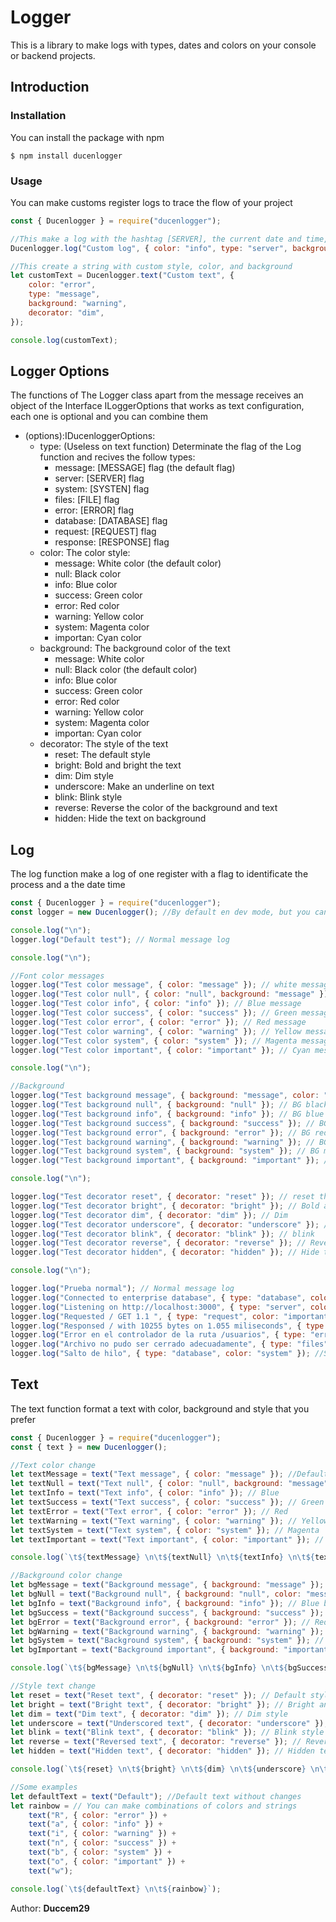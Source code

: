 # Logger

This is a library to make logs with types, dates and colors on your console or backend projects.

## Introduction

### Installation

You can install the package with npm

```
$ npm install ducenlogger
```

### Usage

You can make customs register logs to trace the flow of your project

```js
const { Ducenlogger } = require("ducenlogger");

//This make a log with the hashtag [SERVER], the current date and time, color, background and style personalized
Ducenlogger.log("Custom log", { color: "info", type: "server", background: "success", decorator: "underscore" });

//This create a string with custom style, color, and background
let customText = Ducenlogger.text("Custom text", {
	color: "error",
	type: "message",
	background: "warning",
	decorator: "dim",
});

console.log(customText);
```

## Logger Options

The functions of The Logger class apart from the message receives an object of the Interface ILoggerOptions that works as text configuration, each one is optional and you can combine them

-   (options):IDucenloggerOptions:
    -   type: (Useless on text function) Determinate the flag of the Log function and recives the follow types:
        -   message: [MESSAGE] flag (the default flag)
        -   server: [SERVER] flag
        -   system: [SYSTEN] flag
        -   files: [FILE] flag
        -   error: [ERROR] flag
        -   database: [DATABASE] flag
        -   request: [REQUEST] flag
        -   response: [RESPONSE] flag
    -   color: The color style:
        -   message: White color (the default color)
        -   null: Black color
        -   info: Blue color
        -   success: Green color
        -   error: Red color
        -   warning: Yellow color
        -   system: Magenta color
        -   importan: Cyan color
    -   background: The background color of the text
        -   message: White color
        -   null: Black color (the default color)
        -   info: Blue color
        -   success: Green color
        -   error: Red color
        -   warning: Yellow color
        -   system: Magenta color
        -   importan: Cyan color
    -   decorator: The style of the text
        -   reset: The default style
        -   bright: Bold and bright the text
        -   dim: Dim style
        -   underscore: Make an underline on text
        -   blink: Blink style
        -   reverse: Reverse the color of the background and text
        -   hidden: Hide the text on background

## Log

The log function make a log of one register with a flag to identificate the process and a the date time

```js
const { Ducenlogger } = require("ducenlogger");
const logger = new Ducenlogger(); //By default en dev mode, but you can use the prod mod to write the logs in a file

console.log("\n");
logger.log("Default test"); // Normal message log

console.log("\n");

//Font color messages
logger.log("Test color message", { color: "message" }); // white message
logger.log("Test color null", { color: "null", background: "message" }); // Black message
logger.log("Test color info", { color: "info" }); // Blue message
logger.log("Test color success", { color: "success" }); // Green message
logger.log("Test color error", { color: "error" }); // Red message
logger.log("Test color warning", { color: "warning" }); // Yellow message
logger.log("Test color system", { color: "system" }); // Magenta message
logger.log("Test color important", { color: "important" }); // Cyan message

console.log("\n");

//Background
logger.log("Test background message", { background: "message", color: "null" }); // BG white
logger.log("Test background null", { background: "null" }); // BG black
logger.log("Test background info", { background: "info" }); // BG blue
logger.log("Test background success", { background: "success" }); // BG green
logger.log("Test background error", { background: "error" }); // BG red
logger.log("Test background warning", { background: "warning" }); // BG yellow
logger.log("Test background system", { background: "system" }); // BG magenta
logger.log("Test background important", { background: "important" }); // BG cyan

console.log("\n");

logger.log("Test decorator reset", { decorator: "reset" }); // reset the color and styles
logger.log("Test decorator bright", { decorator: "bright" }); // Bold and bright font
logger.log("Test decorator dim", { decorator: "dim" }); // Dim
logger.log("Test decorator underscore", { decorator: "underscore" }); // Underline
logger.log("Test decorator blink", { decorator: "blink" }); // blink
logger.log("Test decorator reverse", { decorator: "reverse" }); // Reverse colors
logger.log("Test decorator hidden", { decorator: "hidden" }); // Hide the message

console.log("\n");

logger.log("Prueba normal"); // Normal message log
logger.log("Connected to enterprise database", { type: "database", color: "null", background: "message" }); //Database log
logger.log("Listening on http://localhost:3000", { type: "server", color: "info" }); //Server log
logger.log("Requested / GET 1.1 ", { type: "request", color: "important" }); //Http request log
logger.log("Responsed / with 10255 bytes on 1.055 miliseconds", { type: "response", color: "success" }); //Http response log
logger.log("Error en el controlador de la ruta /usuarios", { type: "error", color: "error" }); //Error log
logger.log("Archivo no pudo ser cerrado adecuadamente", { type: "files", color: "warning" });
logger.log("Salto de hilo", { type: "database", color: "system" }); //System log
```

## Text

The text function format a text with color, background and style that you prefer

```js
const { Ducenlogger } = require("ducenlogger");
const { text } = new Ducenlogger();

//Text color change
let textMessage = text("Text message", { color: "message" }); //Default white
let textNull = text("Text null", { color: "null", background: "message" }); // Black
let textInfo = text("Text info", { color: "info" }); // Blue
let textSuccess = text("Text success", { color: "success" }); // Green
let textError = text("Text error", { color: "error" }); // Red
let textWarning = text("Text warning", { color: "warning" }); // Yellow
let textSystem = text("Text system", { color: "system" }); // Magenta
let textImportant = text("Text important", { color: "important" }); // Cyan

console.log(`\t${textMessage} \n\t${textNull} \n\t${textInfo} \n\t${textSuccess} \n\t${textError} \n\t${textWarning} \n\t${textSystem} \n\t${textImportant} \n`);

//Background color change
let bgMessage = text("Background message", { background: "message" }); //White bg
let bgNull = text("Background null", { background: "null", color: "message" }); // Black bg
let bgInfo = text("Background info", { background: "info" }); // Blue bg
let bgSuccess = text("Background success", { background: "success" }); // Green bg
let bgError = text("Background error", { background: "error" }); // Red bg
let bgWarning = text("Background warning", { background: "warning" }); // Yellow bg
let bgSystem = text("Background system", { background: "system" }); // Magenta bg
let bgImportant = text("Background important", { background: "important" }); // Cyan bg

console.log(`\t${bgMessage} \n\t${bgNull} \n\t${bgInfo} \n\t${bgSuccess} \n\t${bgError} \n\t${bgWarning} \n\t${bgSystem} \n\t${bgImportant} \n`);

//Style text change
let reset = text("Reset text", { decorator: "reset" }); // Default style
let bright = text("Bright text", { decorator: "bright" }); // Bright and bold
let dim = text("Dim text", { decorator: "dim" }); // Dim style
let underscore = text("Underscored text", { decorator: "underscore" }); // Underline
let blink = text("Blink text", { decorator: "blink" }); // Blink style
let reverse = text("Reversed text", { decorator: "reverse" }); // Reverse text style
let hidden = text("Hidden text", { decorator: "hidden" }); // Hidden text

console.log(`\t${reset} \n\t${bright} \n\t${dim} \n\t${underscore} \n\t${blink} \n\t${reverse} \n\t${hidden} \n `);

//Some examples
let defaultText = text("Default"); //Default text without changes
let rainbow = // You can make combinations of colors and strings
	text("R", { color: "error" }) +
	text("a", { color: "info" }) +
	text("i", { color: "warning" }) +
	text("n", { color: "success" }) +
	text("b", { color: "system" }) +
	text("o", { color: "important" }) +
	text("w");

console.log(`\t${defaultText} \n\t${rainbow}`);
```

Author: **Duccem29**
